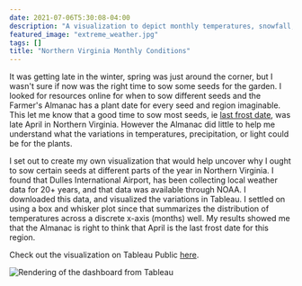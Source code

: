 ```yaml
---
date: 2021-07-06T5:30:08-04:00
description: "A visualization to depict monthly temperatures, snowfall, and sun light in Northern Virginia."
featured_image: "extreme_weather.jpg"
tags: []
title: "Northern Virginia Monthly Conditions"
---
```


It was getting late in the winter, spring was just around the corner, but I wasn't sure if now was the right time to sow some seeds for the garden. I looked for resources online for when to sow different seeds and the Farmer's Almanac has a plant date for every seed and region imaginable. This let me know that a good time to sow most seeds, ie [last frost date](https://www.plantmaps.com/interactive-virginia-last-frost-date-map.php), was late April in Northern Virginia. However the Almanac did little to help me understand what the variations in temperatures, precipitation, or light could be for the plants.

I set out to create my own visualization that would help uncover why I ought to sow certain seeds at different parts of the year in Northern Virginia. I found that Dulles International Airport, has been collecting local weather data for 20+ years, and that data was available through NOAA. I downloaded this data, and visualized the variations in Tableau. I settled on using a box and whisker plot since that summarizes the distribution of temperatures across a discrete x-axis (months) well. My results showed me that the Almanac is right to think that April is the last frost date for this region.

Check out the visualization on Tableau Public [here](https://public.tableau.com/app/profile/john.h.quilty/viz/DullesTemps/Dashboard1).

![Rendering of the dashboard from Tableau](nova_temps.jpg)
